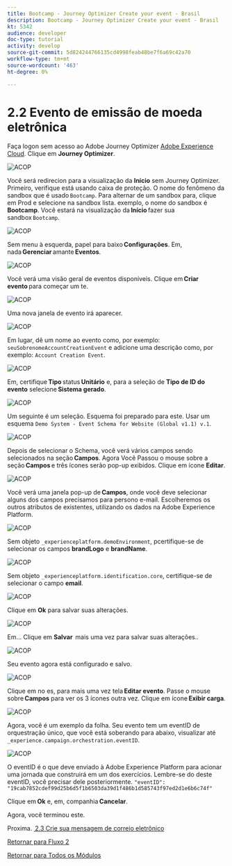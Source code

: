 ```yaml
---
title: Bootcamp - Journey Optimizer Create your event - Brasil
description: Bootcamp - Journey Optimizer Create your event - Brasil
kt: 5342
audience: developer
doc-type: tutorial
activity: develop
source-git-commit: 5d824244766135cd4998feab48be7f6a69c42a70
workflow-type: tm+mt
source-wordcount: '463'
ht-degree: 0%

---
```


# 2.2 Evento de emissão de moeda eletrônica

Faça logon sem acesso ao Adobe Journey Optimizer [Adobe Experience Cloud](https://experience.adobe.com). Clique em **Journey Optimizer**.

![ACOP](./images/acophome.png)

Você será redirecion para a visualização da **Início** sem Journey Optimizer. Primeiro, verifique está usando caixa de proteção. O nome do fenômeno da sandbox que é usado `Bootcamp`. Para alternar de um sandbox para, clique em Prod e selecione na sandbox lista. exemplo, o nome do sandbox é **Bootcamp**. Você estará na visualização da **Início** fazer sua sandbox `Bootcamp`.

![ACOP](./images/acoptriglp.png)

Sem menu à esquerda, papel para baixo **Configurações**. Em, nada **Gerenciar** amante **Eventos**.

![ACOP](./images/acopmenu.png)

Você verá uma visão geral de eventos disponíveis. Clique em **Criar evento** para começar um te.

![ACOP](./images/emptyevent.png)

Uma nova janela de evento irá aparecer.

![ACOP](./images/emptyevent1.png)

Em lugar, dê um nome ao evento como, por exemplo: `seuSobrenomeAccountCreationEvent` e adicione uma descrição como, por exemplo: `Account Creation Event`.

![ACOP](./images/eventdescription.png)

Em, certifique **Tipo** status **Unitário** e, para a seleção de **Tipo de ID do evento** selecione **Sistema gerado**.

![ACOP](./images/eventidtype.png)

Um seguinte é um seleção. Esquema foi preparado para este. Usar um esquema `Demo System - Event Schema for Website (Global v1.1) v.1`.

![ACOP](./images/eventschema.png)

Depois de selecionar o Schema, você verá vários campos sendo selecionados na seção **Campos**. Agora Você Passou o mouse sobre a seção **Campos** e três ícones serão pop-up exibidos. Clique em ícone **Editar**.

![ACOP](./images/eventpayload.png)

Você verá uma janela pop-up de **Campos**, onde você deve selecionar alguns dos campos precisamos para persono e-mail. Escolheremos os outros atributos de existentes, utilizando os dados na Adobe Experience Platform.

![ACOP](./images/eventfields.png)

Sem objeto `_experienceplatform.demoEnvironment`, pcertifique-se de selecionar os campos **brandLogo** e **brandName**.

![ACOP](./images/eventpayloadbr.png)

Sem objeto `_experienceplatform.identification.core`, certifique-se de selecionar o campo **email**.

![ACOP](./images/eventpayloadbrid.png)

Clique em **Ok** para salvar suas alterações.

![ACOP](./images/saveok.png)

Em... Clique em **Salvar**  mais uma vez para salvar suas alterações..

![ACOP](./images/eventsave.png)

Seu evento agora está configurado e salvo.

![ACOP](./images/eventdone.png)

Clique em no es, para mais uma vez tela **Editar evento**. Passe o mouse sobre **Campos** para ver os 3 ícones outra vez. Clique em ícone **Exibir carga**.

![ACOP](./images/viewevent.png)

Agora, você é um exemplo da folha.
Seu evento tem um eventID de orquestração único, que você está soberando para abaixo, visualizar até `_experience.campaign.orchestration.eventID`.

![ACOP](./images/payloadeventID.png)

O eventID é o que deve enviado à Adobe Experience Platform para acionar uma jornada que construirá em um dos exercícios. Lembre-se do deste eventID, você precisar dele posteriormente.
`"eventID": "19cab7852cdef99d25b6d5f1b6503da39d1f486b1d585743f97ed2d1e6b6c74f"`

Clique em **Ok** e, em, companhia **Cancelar**.

Agora, você terminou este.

Proxima. [ 2.3 Crie sua mensagem de correio eletrônico](./ex3.md)

[Retornar para Fluxo 2](./uc2.md)

[Retornar para Todos os Módulos](../../overview.md)
